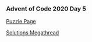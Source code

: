 ### Advent of Code 2020 Day 5

[Puzzle Page](https://adventofcode.com/2020/day/5)

[Solutions Megathread](https://www.reddit.com/r/adventofcode/comments/k71h6r/2020_day_05_solutions/)
